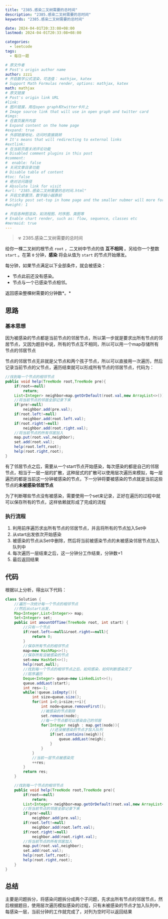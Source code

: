 ```yaml
---
title: "2385.感染二叉树需要的总时间"
description: "2385.感染二叉树需要的总时间"
keywords: "2385.感染二叉树需要的总时间"

date: 2024-04-01T20:33:08+08:00
lastmod: 2024-04-01T20:33:08+08:00

categories:
  - leetcode
tags:
  - 每日一题

# 原文作者
# Post's origin author name
author: zzzi
# 开启数学公式渲染，可选值： mathjax, katex
# Support Math Formulas render, options: mathjax, katex
math: mathjax
# 原文链接
# Post's origin link URL
#link:
# 图片链接，用在open graph和twitter卡片上
# Image source link that will use in open graph and twitter card
#imgs:
# 在首页展开内容
# Expand content on the home page
#expand: true
# 外部链接地址，访问时直接跳转
# It's means that will redirecting to external links
#extlink:
# 在当前页面关闭评论功能
# Disabled comment plugins in this post
#comment:
#  enable: false
# 关闭文章目录功能
# Disable table of content
#toc: false
# 绝对访问路径
# Absolute link for visit
#url: "2385.感染二叉树需要的总时间.html"
# 开启文章置顶，数字越小越靠前
# Sticky post set-top in home page and the smaller nubmer will more forward.
#weight: 1

# 开启各种图渲染，如流程图、时序图、类图等
# Enable chart render, such as: flow, sequence, classes etc
#mermaid: true
---
```


> ☣ 2385.感染二叉树需要的总时间

给你一棵二叉树的根节点 `root` ，二叉树中节点的值 **互不相同** 。另给你一个整数 `start` 。在第 `0` 分钟，**感染** 将会从值为 `start` 的节点开始爆发。

每分钟，如果节点满足以下全部条件，就会被感染：

- 节点此前还没有感染。
- 节点与一个已感染节点相邻。

返回感染整棵树需要的分钟数*。*

<!--more-->

## 思路

### 基本思想

​		因为被感染的节点都是当前节点的邻居节点，所以第一步就是要求出所有节点的邻居节点，又因为题目中说，所有的节点互不相同，所以可以用一个map存储所有节点的邻居节点

​		节点的邻居节点无非就是父节点和两个孩子节点，所以可以直接用一次遍历，然后记录当前节点的父节点，遍历结束就可以形成所有节点的邻居节点，代码为：

```java
//找到每一个节点的相邻节点
public void help(TreeNode root,TreeNode pre){
    if(root==null)
        return;
    List<Integer> neighbor=map.getOrDefault(root.val,new ArrayList<>());
    //将当前节点的邻居全部记录下来
    if(pre!=null)
        neighbor.add(pre.val);
    if(root.left!=null)
        neighbor.add(root.left.val);
    if(root.right!=null)
        neighbor.add(root.right.val);
    //将当前节点的所有邻居加入
    map.put(root.val,neighbor);
    set.add(root.val);
    help(root.left,root);
    help(root.right,root);        
}
```

​		有了邻居节点之后，需要从一个start节点开始感染，每次感染的都是自己的邻居节点，相当于一层一层的扩散，这种层式的扩散可以使用层次遍历来模拟，每一层遍历的都是当前这一分钟被感染的节点，下一分钟将要被感染的节点就是当前这些节点的**未被感染邻居节点**

​		为了判断哪些节点没有被感染，需要使用一个set来记录，正好在遍历的过程中就可以保存所有的节点，这样依赖就形成了完成的流程

### 执行流程

1. 利用前序遍历求出所有节点的邻居节点，并且将所有的节点加入Set中
2. 从start出发依次开始感染
3. 被感染的节点从Set中删除，然后将当前被感染节点的未被感染邻居节点加入队列中
4. 每次遍历一层结束之后，这一分钟分工作结束，分钟数+1
5. 最后返回结果

## 代码

根据以上分析，得出以下代码：

```java
class Solution {
    //遍历一次统计每一个节点的相邻节点
    //然后从start出发，
    Map<Integer,List<Integer>> map;
    Set<Integer> set;
    public int amountOfTime(TreeNode root, int start) {
        //只有一个节点
        if(root.left==null&&root.right==null){
            return 0;
        }
        //保存所有节点的相邻节点
        map=new HashMap<>();
        //保存所有没被感染的节点
        set=new HashSet<>();
        help(root,null);
        //找到每一个节点的相邻节点之后，如何感染，如何判断感染完了
        //层序遍历
        Deque<Integer> queue=new LinkedList<>();
        queue.addLast(start);
        int res=-1;
        while(!queue.isEmpty()){
            int size=queue.size();
            for(int i=0;i<size;++i){
                int node=queue.removeFirst();
                //被感染的节点剔除
                set.remove(node);
                //每一个节点都可以感染自己的邻居
                for(Integer neigh : map.get(node)){
                    //还没被感染的节点才加入队列
                    if(set.contains(neigh)){
                        queue.addLast(neigh);
                    }
                }
            }
            //当前一层节点被感染完
            ++res;
        }
        return res;
    }

    //找到每一个节点的相邻节点
    public void help(TreeNode root,TreeNode pre){
        if(root==null)
            return;
        List<Integer> neighbor=map.getOrDefault(root.val,new ArrayList<>());
        //将当前节点的邻居全部记录下来
        if(pre!=null)
            neighbor.add(pre.val);
        if(root.left!=null)
            neighbor.add(root.left.val);
        if(root.right!=null)
            neighbor.add(root.right.val);
        //将当前节点的所有邻居加入
        map.put(root.val,neighbor);
        set.add(root.val);
        help(root.left,root);
        help(root.right,root);        
    }
}
```

## 总结

主要是问题拆分，将感染问题拆分成两个子问题，先求出所有节点的邻居节点，然后根据题目，使用层次遍历模拟感染的过程，只有未被感染的节点才加入队列中，每感染一层，当前分钟的工作就完成了，对列为空时可以返回结果
